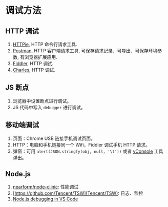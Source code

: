# 调试方法

## HTTP 调试

1. [HTTPie](https://github.com/jakubroztocil/httpie), HTTP 命令行请求工具.
2. [Postman](https://www.getpostman.com/), HTTP 客户端请求工具, 可保存请求记录、可导出、可保存环境参数, 有浏览器扩展应用.
3. [Fiddler](https://www.telerik.com/fiddler), HTTP 调试.
4. [Charles](https://www.charlesproxy.com), HTTP 调试.

## JS 断点

1. 浏览器中设置断点进行调试。
2. JS 代码中写入 `debugger` 进行调试。

## 移动端调试

1. 页面：Chrome USB 链接手机调试页面。
2. HTTP：电脑和手机链接同一个 Wifi，Fiddler 调试手机 HTTP 请求。
3. 弹窗：可用 `alert(JSON.stringfy(obj, null, '\t'))` 或者 [vConsole](https://github.com/Tencent/vConsole) 工具弹出。

## Node.js

1. [nearform/node-clinic](https://github.com/nearform/node-clinic): 性能调试
2. [https://github.com/Tencent/TSW](Tencent/TSW): 日志、监控
3. [Node.js debugging in VS Code](https://code.visualstudio.com/docs/nodejs/nodejs-debugging)
